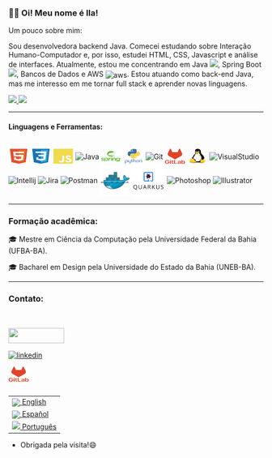 ### 👩‍💻 Oi! Meu nome é Ila!

<!--
**ilamuniz/ilamuniz** is a ✨ _special_ ✨ repository because its `README.md` (this file) appears on your GitHub profile.
-->

Um pouco sobre mim:

Sou desenvolvedora backend Java. Comecei estudando sobre Interação Humano-Computador e, por isso, estudei HTML, CSS, Javascript e análise de interfaces. Atualmente, estou me concentrando em Java <img width="20" src="https://cdn.jsdelivr.net/gh/devicons/devicon/icons/java/java-original.svg" />, Spring Boot <img width="20" src="https://cdn.jsdelivr.net/gh/devicons/devicon/icons/spring/spring-original.svg" />, Bancos de Dados e AWS <img align = "center" src="https://i.imgur.com/IhS1TUg.png" alt="aws" width="30" height="30"/>. Estou atuando como back-end Java, mas me interesso em me tornar full stack e aprender novas linguagens.


<div>
  <a href="https://github.com/ilamuniz">
  <img height="160em" src="https://github-readme-stats.vercel.app/api?username=ilamuniz&show_icons=true&theme=tokyonight&include_all_commits=true&count_private=true">
  <img height="160em" src="https://github-readme-stats.vercel.app/api/top-langs/?username=ilamuniz&layout=compact&langs_count=7&theme=tokyonight"></a>
</div>
	
___
	
#### Linguagens e Ferramentas:

<div style="display: inline_block"><br>
	<img align="center" alt="HTML" height="30" width="40" src="https://raw.githubusercontent.com/devicons/devicon/master/icons/html5/html5-original.svg" />
	<img align="center" alt="CSS" height="30" width="40" src="https://raw.githubusercontent.com/devicons/devicon/master/icons/css3/css3-original.svg" />
	<img align="center" alt="JavaScript" height="30" width="40" src="https://raw.githubusercontent.com/devicons/devicon/master/icons/javascript/javascript-plain.svg"/>
	<img align="center" alt="Java" height="30" width="40" src="https://raw.githubusercontent.com/jmnote/z-icons/master/svg/java.svg"/>
	<img align="center" alt="Spring" height="30" width="40" src="https://raw.githubusercontent.com/devicons/devicon/master/icons/spring/spring-original-wordmark.svg"/>
	<img align="center" alt="Python" height="30" width="40" src="https://github.com/devicons/devicon/blob/master/icons/python/python-original-wordmark.svg"/>
	<img align="center" alt="Git" height="30" width="40" src="https://raw.githubusercontent.com/jmnote/z-icons/master/svg/git.svg">
	<img align="center" alt="GitLab" height="30" width="40" src="https://raw.githubusercontent.com/devicons/devicon/master/icons/gitlab/gitlab-plain-wordmark.svg">	
	<img align="center" alt="Linux" height="30" width="40" src="https://github.com/devicons/devicon/blob/master/icons/linux/linux-original.svg">
	<img align="center" alt="VisualStudio" height="30" width="40" src="https://cdn.jsdelivr.net/gh/devicons/devicon/icons/vscode/vscode-original.svg">
	<img align="center" alt="Intellij" height="30" width="40" src="https://cdn.jsdelivr.net/gh/devicons/devicon/icons/intellij/intellij-original.svg">
	<img align="center" alt="Jira" height="30" width="40" src="https://cdn.jsdelivr.net/gh/devicons/devicon/icons/jira/jira-original-wordmark.svg" />
	<img align= "center" alt="Postman" height="35" width="35" src="https://i.imgur.com/WVuA8RH.png"/>
	<img align= "center" alt="Docker" height="60" width="60" src="https://github.com/devicons/devicon/blob/master/icons/docker/docker-original.svg" />
	<img align= "center" alt="Quarkus" height="65" width="65" src="https://github.com/devicons/devicon/blob/master/icons/quarkus/quarkus-original-wordmark.svg" />
	<img align="center" alt="Photoshop" height="30" width="40" src="https://cdn.jsdelivr.net/gh/devicons/devicon/icons/photoshop/photoshop-plain.svg">
	<img align="center" alt="Illustrator" height="30" width="40" src="https://cdn.jsdelivr.net/gh/devicons/devicon/icons/illustrator/illustrator-plain.svg">
</div>
	
___

### Formação acadêmica:

🎓  Mestre em Ciência da Computação pela Universidade Federal da Bahia (UFBA-BA).

🎓  Bacharel em Design pela Universidade do Estado da Bahia (UNEB-BA).

___

### Contato:

<div style="display: inline_block"><br>

[<img src="https://img.shields.io/badge/Gmail-D14836?style=for-the-badge&logo=gmail&logoColor=white" height="30" width="110" align ="center">](mailto:ilammuniz@gmail.com)

<a href="https://www.linkedin.com/in/ila-mascarenhas-muniz-58834966/" target="_blank"><img align="center" src="https://img.shields.io/badge/LinkedIn-0077B5?style=for-the-badge&logo=linkedin&logoColor=white" alt="linkedin" height="30" width="110" /></a>
	
<a href="https://gitlab.com/ilamuniz"><img align="center" alt="GitLab" height="30" width="40" src="https://raw.githubusercontent.com/devicons/devicon/master/icons/gitlab/gitlab-plain-wordmark.svg" /></a>
	
</div>
<div>
	<table align="right">
		<tr><td><a href="README_english.md"><img src="https://i.imgur.com/Ja6zOUB.png" height="18.5" align="center"> English</a></td></tr>
		<tr><td><a href="README_espanol.md"><img src="https://i.imgur.com/aTLvLiO.png" height="18.5" align="center"> Español</a></td></tr>
		<tr><td><a href="README.md"><img src="https://i.imgur.com/0AUV6Hy.png" height="16 align="center">  Português</a></td></tr>
	</table>
</div>

___
	

  - Obrigada pela visita!😄 
 
